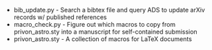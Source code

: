 * bib_update.py	- Search a bibtex file and query ADS to update arXiv records w/ published references
* macro_check.py - Figure out which macros to copy from privon_astro.sty into a manuscript for self-contained submission
* privon_astro.sty - A collection of macros for LaTeX documents
